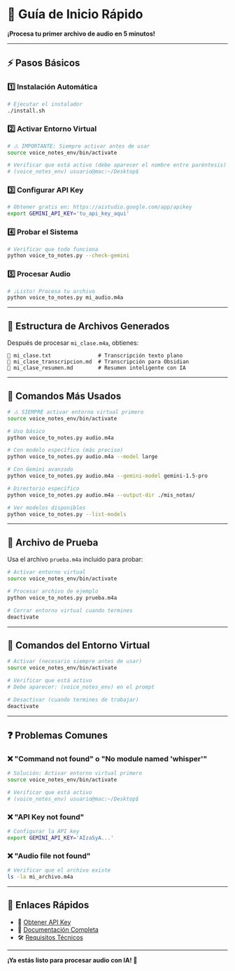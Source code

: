 # 🚀 Guía de Inicio Rápido

**¡Procesa tu primer archivo de audio en 5 minutos!**

---

## ⚡ Pasos Básicos

### **1️⃣ Instalación Automática**
```bash
# Ejecutar el instalador
./install.sh
```

### **2️⃣ Activar Entorno Virtual**
```bash
# ⚠️ IMPORTANTE: Siempre activar antes de usar
source voice_notes_env/bin/activate

# Verificar que está activo (debe aparecer el nombre entre paréntesis)
# (voice_notes_env) usuario@mac:~/Desktop$
```

### **3️⃣ Configurar API Key**
```bash
# Obtener gratis en: https://aistudio.google.com/app/apikey
export GEMINI_API_KEY='tu_api_key_aqui'
```

### **4️⃣ Probar el Sistema**
```bash
# Verificar que todo funciona
python voice_to_notes.py --check-gemini
```

### **5️⃣ Procesar Audio**
```bash
# ¡Listo! Procesa tu archivo
python voice_to_notes.py mi_audio.m4a
```

---

## 📁 Estructura de Archivos Generados

Después de procesar `mi_clase.m4a`, obtienes:

```
📄 mi_clase.txt               # Transcripción texto plano
📝 mi_clase_transcripcion.md  # Transcripción para Obsidian  
🤖 mi_clase_resumen.md        # Resumen inteligente con IA
```

---

## 🎯 Comandos Más Usados

```bash
# ⚠️ SIEMPRE activar entorno virtual primero
source voice_notes_env/bin/activate

# Uso básico
python voice_to_notes.py audio.m4a

# Con modelo específico (más preciso)
python voice_to_notes.py audio.m4a --model large

# Con Gemini avanzado
python voice_to_notes.py audio.m4a --gemini-model gemini-1.5-pro

# Directorio específico
python voice_to_notes.py audio.m4a --output-dir ./mis_notas/

# Ver modelos disponibles
python voice_to_notes.py --list-models
```

---

## 🧪 Archivo de Prueba

Usa el archivo `prueba.m4a` incluido para probar:

```bash
# Activar entorno virtual
source voice_notes_env/bin/activate

# Procesar archivo de ejemplo
python voice_to_notes.py prueba.m4a

# Cerrar entorno virtual cuando termines
deactivate
```

---

## 🔄 Comandos del Entorno Virtual

```bash
# Activar (necesario siempre antes de usar)
source voice_notes_env/bin/activate

# Verificar que está activo
# Debe aparecer: (voice_notes_env) en el prompt

# Desactivar (cuando termines de trabajar)
deactivate
```

---

## ❓ Problemas Comunes

### **❌ "Command not found" o "No module named 'whisper'"**
```bash
# Solución: Activar entorno virtual primero
source voice_notes_env/bin/activate

# Verificar que está activo
# (voice_notes_env) usuario@mac:~/Desktop$
```

### **❌ "API Key not found"**
```bash
# Configurar la API key
export GEMINI_API_KEY='AIzaSyA...'
```

### **❌ "Audio file not found"**
```bash
# Verificar que el archivo existe
ls -la mi_archivo.m4a
```

---

## 🔗 Enlaces Rápidos

- 🔑 [Obtener API Key](https://aistudio.google.com/app/apikey)
- 📖 [Documentación Completa](README.md)
- 🛠️ [Requisitos Técnicos](REQUIREMENTS.md)

---

**¡Ya estás listo para procesar audio con IA! 🎉**
